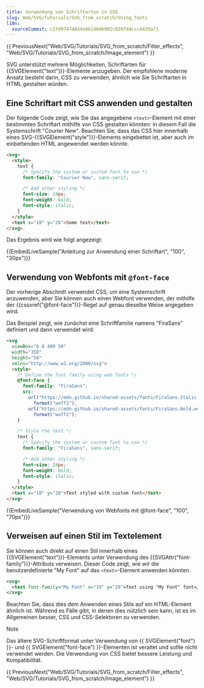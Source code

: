 ```yaml
---
title: Verwendung von Schriftarten in SVG
slug: Web/SVG/Tutorials/SVG_from_scratch/Using_fonts
l10n:
  sourceCommit: c2fd97474834e061404b992c8397d4ccc4439a71
---
```


{{ PreviousNext("Web/SVG/Tutorials/SVG_from_scratch/Filter_effects", "Web/SVG/Tutorials/SVG_from_scratch/Image_element") }}

SVG unterstützt mehrere Möglichkeiten, Schriftarten für {{SVGElement("text")}}-Elemente anzugeben. Der empfohlene moderne Ansatz besteht darin, CSS zu verwenden, ähnlich wie Sie Schriftarten in HTML gestalten würden.

## Eine Schriftart mit CSS anwenden und gestalten

Der folgende Code zeigt, wie Sie das angegebene `<text>`-Element mit einer bestimmten Schriftart mithilfe von CSS gestalten könnten: in diesem Fall die Systemschrift "Courier New". Beachten Sie, dass das CSS hier innerhalb eines SVG-{{SVGElement("style")}}-Elements eingebettet ist, aber auch im einbettenden HTML angewendet werden könnte.

```html
<svg>
  <style>
    text {
      /* Specify the system or custom font to use */
      font-family: "Courier New", sans-serif;

      /* Add other styling */
      font-size: 24px;
      font-weight: bold;
      font-style: italic;
    }
  </style>
  <text x="10" y="20">Some text</text>
</svg>
```

Das Ergebnis wird wie folgt angezeigt:

{{EmbedLiveSample("Anleitung zur Anwendung einer Schriftart", "100", "30px")}}

## Verwendung von Webfonts mit `@font-face`

Der vorherige Abschnitt verwendet CSS, um eine Systemschrift anzuwenden, aber Sie können auch einen Webfont verwenden, der mithilfe der {{cssxref("@font-face")}}-Regel auf genau dieselbe Weise angegeben wird.

Das Beispiel zeigt, wie zunächst eine Schriftfamilie namens "FiraSans" definiert und dann verwendet wird:

```html
<svg
  viewBox="0 0 400 50"
  width="350"
  height="50"
  xmlns="http://www.w3.org/2000/svg">
  <style>
    /* Define the font family using web fonts */
    @font-face {
      font-family: "FiraSans";
      src:
        url("https://mdn.github.io/shared-assets/fonts/FiraSans-Italic.woff2")
          format("woff2"),
        url("https://mdn.github.io/shared-assets/fonts/FiraSans-Bold.woff2")
          format("woff2");
    }

    /* Style the text */
    text {
      /* Specify the system or custom font to use */
      font-family: "FiraSans", sans-serif;

      /* Add other styling */
      font-size: 24px;
      font-weight: bold;
      font-style: italic;
    }
  </style>
  <text x="10" y="20">Text styled with custom font</text>
</svg>
```

{{EmbedLiveSample("Verwendung von Webfonts mit @font-face", "100", "70px")}}

## Verweisen auf einen Stil im Textelement

Sie können auch direkt auf einen Stil innerhalb eines {{SVGElement("text")}}-Elements unter Verwendung des {{SVGAttr("font-family")}}-Attributs verweisen. Dieser Code zeigt, wie wir die benutzerdefinierte "My Font" auf das `<text>`-Element anwenden könnten.

```svg
<svg>
  <text font-family="My Font" x="10" y="20">Text using "My Font" font</text>
</svg>
```

Beachten Sie, dass dies dem Anwenden eines Stils auf ein HTML-Element ähnlich ist. Während es Fälle gibt, in denen dies nützlich sein kann, ist es im Allgemeinen besser, CSS und CSS-Selektoren zu verwenden.

> [!NOTE]
> Das ältere SVG-Schriftformat unter Verwendung von {{ SVGElement("font") }}- und {{ SVGElement("font-face") }}-Elementen ist veraltet und sollte nicht verwendet werden. Die Verwendung von CSS bietet bessere Leistung und Kompatibilität.

{{ PreviousNext("Web/SVG/Tutorials/SVG_from_scratch/Filter_effects", "Web/SVG/Tutorials/SVG_from_scratch/Image_element") }}
